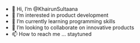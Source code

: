 - 👋 Hi, I’m @KhairunSultaana
- 👀 I’m interested in product development
- 🌱 I’m currently learning programming skills
- 💞️ I’m looking to collaborate on innovative products
- 📫 How to reach me ... staytuned

<!---
KhairunSultaana/KhairunSultaana is a ✨ special ✨ repository because its `README.md` (this file) appears on your GitHub profile.
You can click the Preview link to take a look at your changes.
--->
